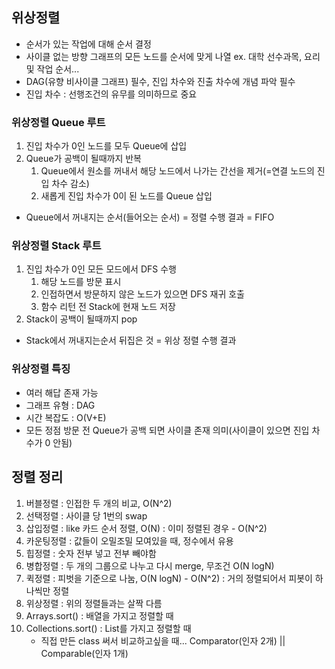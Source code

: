 ## 위상정렬
 - 순서가 있는 작업에 대해 순서 결정
 - 사이클 없는 방향 그래프의 모든 노드를 순서에 맞게 나열
    ex. 대학 선수과목, 요리 및 작업 순서...
 - DAG(유향 비사이클 그래프) 필수, 진입 차수와 진출 차수에 개념 파악 필수
 - 진입 차수 : 선행조건의 유무를 의미하므로 중요

### 위상정렬 Queue 루트
 1. 진입 차수가 0인 노드를 모두 Queue에 삽입
 2. Queue가 공백이 될때까지 반복
    1. Queue에서 원소를 꺼내서 해당 노드에서 나가는 간선을 제거(=연결 노드의 진입 차수 감소)
    2. 새롭게 진입 차수가 0이 된 노드를 Queue 삽입
 * Queue에서 꺼내지는 순서(들어오는 순서) = 정렬 수행 결과 = FIFO

### 위상정렬 Stack 루트
 1. 진입 차수가 0인 모든 모드에서 DFS 수행
    1. 해당 노드를 방문 표시
    2. 인접하면서 방문하지 않은 노드가 있으면 DFS 재귀 호출
    3. 함수 리턴 전 Stack에 현재 노드 저장
 2. Stack이 공백이 될때까지 pop

 * Stack에서 꺼내지는순서 뒤집은 것 = 위상 정렬 수행 결과

### 위상정렬 특징
 - 여러 해답 존재 가능
 - 그래프 유형 : DAG
 - 시간 복잡도 : O(V+E)
 - 모든 정점 방문 전 Queue가 공백 되면 사이클 존재 의미(사이클이 있으면 진입 차수가 0 안됨)

## 정렬 정리
  1. 버블정렬 : 인접한 두 개의 비교, O(N^2)
  2. 선택정렬 : 사이클 당 1번의 swap
  3. 삽입정렬 : like 카드 순서 정렬, O(N) : 이미 정렬된 경우 - O(N^2)
  4. 카운팅정렬 : 값들이 오밀조밀 모여있을 때, 정수에서 유용
  5. 힙정렬 : 숫자 전부 넣고 전부 빼야함
  6. 병합정렬 : 두 개의 그룹으로 나누고 다시 merge, 무조건 O(N logN)
  7. 퀵정렬 : 피벗을 기준으로 나눔, O(N logN) - O(N^2) : 거의 정렬되어서 피봇이 하나씩만 정렬
  8. 위상정렬 : 위의 정렬들과는 살짝 다름
  9. Arrays.sort() : 배열을 가지고 정렬할 때
  10. Collections.sort() : List를 가지고 정렬할 때
        * 직접 만든 class 써서 비교하고싶을 때... Comparator(인자 2개) || Comparable(인자 1개)